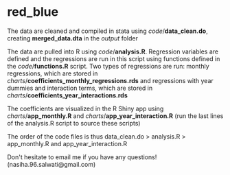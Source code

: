 # red_blue

The data are cleaned and compiled in stata using *code*/**data_clean.do**, creating **merged_data.dta** in the *output* folder

The data are pulled into R using *code*/**analysis.R**. Regression variables are defined and the regressions are run in this script using functions defined in the *code*/**functions.R** script. Two types of regressions are run: monthly regressions, which are stored in *charts*/**coefficients_monthly_regressions.rds** and regressions with year dummies and interaction terms, which are stored in *charts*/**coefficients_year_interactions.rds**

The coefficients are visualized in the R Shiny app using *charts*/**app_monthly.R** and *charts*/**app_year_interaction.R** (run the last lines of the analysis.R script to source these scripts)

The order of the code files is thus data_clean.do \> analysis.R \> app_monthly.R and app_year_interaction.R

Don't hesitate to email me if you have any questions! (nasiha.96.salwati\@gmail.com)
